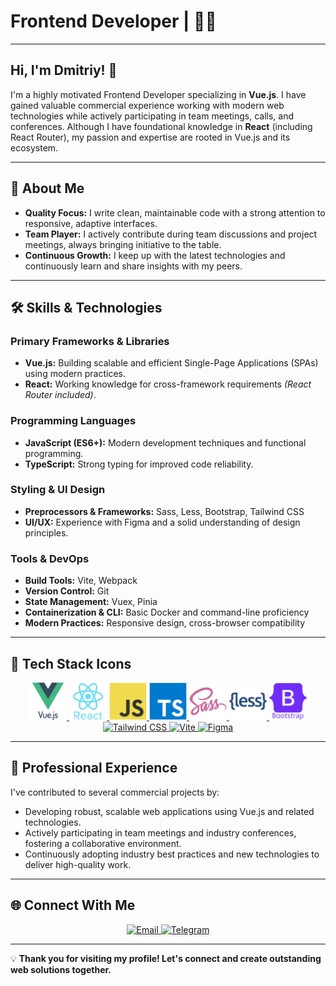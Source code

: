 # Frontend Developer | 👨‍💻

---

## Hi, I'm Dmitriy! 👋

I'm a highly motivated Frontend Developer specializing in **Vue.js**. I have gained valuable commercial experience working with modern web technologies while actively participating in team meetings, calls, and conferences. Although I have foundational knowledge in **React** (including React Router), my passion and expertise are rooted in Vue.js and its ecosystem.

---

## 🚀 About Me

- **Quality Focus:** I write clean, maintainable code with a strong attention to responsive, adaptive interfaces.
- **Team Player:** I actively contribute during team discussions and project meetings, always bringing initiative to the table.
- **Continuous Growth:** I keep up with the latest technologies and continuously learn and share insights with my peers.

---

## 🛠️ Skills & Technologies

### Primary Frameworks & Libraries
- **Vue.js:** Building scalable and efficient Single-Page Applications (SPAs) using modern practices.
- **React:** Working knowledge for cross-framework requirements *(React Router included)*.

### Programming Languages
- **JavaScript (ES6+):** Modern development techniques and functional programming.
- **TypeScript:** Strong typing for improved code reliability.

### Styling & UI Design
- **Preprocessors & Frameworks:** Sass, Less, Bootstrap, Tailwind CSS
- **UI/UX:** Experience with Figma and a solid understanding of design principles.

### Tools & DevOps
- **Build Tools:** Vite, Webpack
- **Version Control:** Git
- **State Management:** Vuex, Pinia
- **Containerization & CLI:** Basic Docker and command-line proficiency
- **Modern Practices:** Responsive design, cross-browser compatibility

---

## 🎨 Tech Stack Icons

<p align="center">
  <!-- Vue.js -->
  <a href="https://vuejs.org/" target="_blank">
    <img src="https://raw.githubusercontent.com/devicons/devicon/master/icons/vuejs/vuejs-original-wordmark.svg" alt="Vue.js" width="60" height="60" />
  </a>
  <!-- React -->
  <a href="https://reactjs.org/" target="_blank">
    <img src="https://raw.githubusercontent.com/devicons/devicon/master/icons/react/react-original-wordmark.svg" alt="React" width="60" height="60" />
  </a>
  <!-- JavaScript -->
  <a href="https://www.javascript.com" target="_blank">
    <img src="https://raw.githubusercontent.com/devicons/devicon/master/icons/javascript/javascript-original.svg" alt="JavaScript" width="60" height="60" />
  </a>
  <!-- TypeScript -->
  <a href="https://www.typescriptlang.org/" target="_blank">
    <img src="https://raw.githubusercontent.com/devicons/devicon/master/icons/typescript/typescript-original.svg" alt="TypeScript" width="60" height="60" />
  </a>
  <!-- Sass -->
  <a href="https://sass-lang.com/" target="_blank">
    <img src="https://raw.githubusercontent.com/devicons/devicon/master/icons/sass/sass-original.svg" alt="Sass" width="60" height="60" />
  </a>
  <!-- Less -->
  <a href="http://lesscss.org/" target="_blank">
    <img src="https://raw.githubusercontent.com/devicons/devicon/master/icons/less/less-plain-wordmark.svg" alt="Less" width="60" height="60" />
  </a>
  <!-- Bootstrap -->
  <a href="https://getbootstrap.com/" target="_blank">
    <img src="https://raw.githubusercontent.com/devicons/devicon/master/icons/bootstrap/bootstrap-plain-wordmark.svg" alt="Bootstrap" width="60" height="60" />
  </a>
  <!-- Tailwind CSS -->
  <a href="https://tailwindcss.com/" target="_blank">
    <img src="https://www.vectorlogo.zone/logos/tailwindcss/tailwindcss-icon.svg" alt="Tailwind CSS" width="60" height="60" />
  </a>
  <!-- Vite -->
  <a href="https://vitejs.dev/" target="_blank">
    <img src="https://vitejs.dev/logo.svg" alt="Vite" width="60" height="60" />
  </a>
  <!-- Figma -->
  <a href="https://www.figma.com" target="_blank">
    <img src="https://www.vectorlogo.zone/logos/figma/figma-icon.svg" alt="Figma" width="60" height="60" />
  </a>
</p>

---

## 💼 Professional Experience

I've contributed to several commercial projects by:
- Developing robust, scalable web applications using Vue.js and related technologies.
- Actively participating in team meetings and industry conferences, fostering a collaborative environment.
- Continuously adopting industry best practices and new technologies to deliver high-quality work.

---

## 🌐 Connect With Me

<p align="center">
  <a href="mailto:dmitriy.ta.di@gmail.com">
    <img src="https://img.shields.io/badge/Email-dmitriy.ta.di@gmail.com-D14836?style=flat-square&logo=gmail&logoColor=white" alt="Email">
  </a>
  <a href="https://t.me/Ta_Diii">
    <img src="https://img.shields.io/badge/Telegram-@Ta_Diii-2CA5E0?style=flat-square&logo=telegram&logoColor=white" alt="Telegram">
  </a>
</p>

---

💡 **Thank you for visiting my profile! Let's connect and create outstanding web solutions together.**
